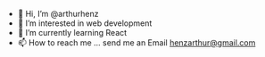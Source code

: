 - 👋 Hi, I’m @arthurhenz
- 👀 I’m interested in web development
- 🌱 I’m currently learning React
- 📫 How to reach me ... send me an Email henzarthur@gmail.com

<!---
arthurhenz1/arthurhenz is a ✨ special ✨ repository because its `README.md` (this file) appears on your GitHub profile.
You can click the Preview link to take a look at your changes.
--->
